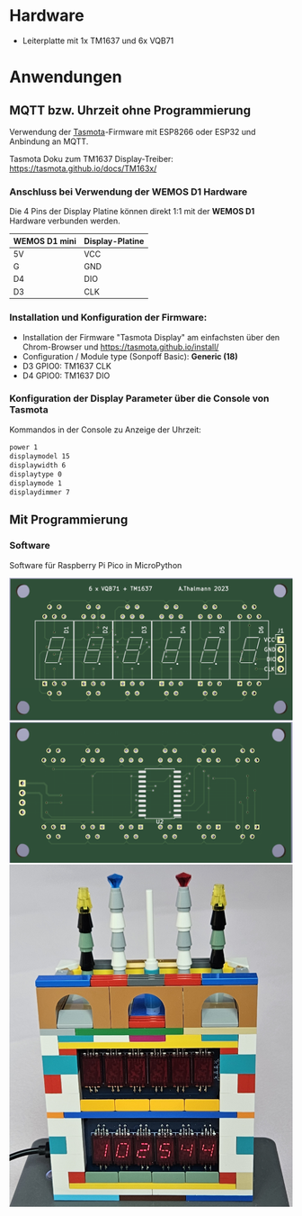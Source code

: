 # Hardware
* Leiterplatte mit 1x TM1637 und 6x VQB71

# Anwendungen
## MQTT bzw. Uhrzeit ohne Programmierung
Verwendung der [Tasmota](https://tasmota.github.io/docs/)-Firmware mit ESP8266 oder ESP32 und Anbindung an MQTT.

Tasmota Doku zum TM1637 Display-Treiber: https://tasmota.github.io/docs/TM163x/

### Anschluss bei Verwendung der **WEMOS D1** Hardware
Die 4 Pins der Display Platine können direkt 1:1 mit der **WEMOS D1** Hardware verbunden werden.
 
| WEMOS D1 mini | Display-Platine |
| ------------- | ------------- |
| 5V | VCC  |
| G | GND  | 
| D4 | DIO  | 
| D3 | CLK  | 

### Installation und Konfiguration der Firmware:
* Installation der Firmware "Tasmota Display" am einfachsten über den Chrom-Browser und https://tasmota.github.io/install/
* Configuration / Module type (Sonpoff Basic): **Generic (18)**
* D3 GPIO0: TM1637 CLK
* D4 GPIO0: TM1637 DIO

### Konfiguration der Display Parameter über die Console von Tasmota
Kommandos in der Console zu Anzeige der Uhrzeit:
```
power 1
displaymodel 15
displaywidth 6
displaytype 0
displaymode 1
displaydimmer 7
```

## Mit Programmierung
### Software
Software für Raspberry Pi Pico in MicroPython

![alt Leiterplatte Seite A](https://github.com/anthal/Display-VQB71-TM1637/blob/main/Pictures/TM1637-VQB71.png?raw=true)
![alt Leiterplatte Seite B](https://github.com/anthal/Display-VQB71-TM1637/blob/main/Pictures/TM1637-VQB71_b.png?raw=true)
![alt fertige Leiterplatte 1](https://github.com/anthal/Display-VQB71-TM1637/blob/main/Pictures/20230820_102546.jpg?raw=true)
